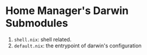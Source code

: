 # Home Manager's Darwin Submodules

1. `shell.nix`: shell related.
1. `default.nix`: the entrypoint of darwin's configuration
